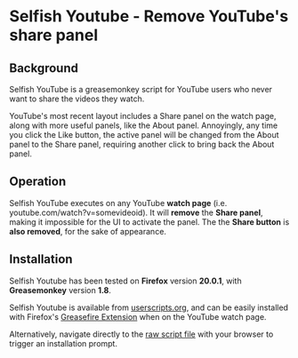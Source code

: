 # Selfish Youtube - Remove YouTube's share panel

## Background

Selfish YouTube is a greasemonkey script for YouTube users who never want to share the videos they watch.

YouTube's most recent layout includes a Share panel on the watch page, along with more useful panels, like the About panel. Annoyingly, any time you click the Like button, the active panel will be changed from the About panel to the Share panel, requiring another click to bring back the About panel.

## Operation

Selfish YouTube executes on any YouTube **watch page** (i.e. youtube.com/watch?v=somevideoid). It will **remove** the **Share panel**, making it impossible for the UI to activate the panel. The the **Share button** is **also removed**, for the sake of appearance.

## Installation

Selfish Youtube has been tested on **Firefox** version **20.0.1**, with **Greasemonkey** version **1.8**.

Selfish Youtube is available from [userscripts.org](http://userscripts.org), and can be easily installed with Firefox's [Greasefire Extension](https://addons.mozilla.org/en-US/firefox/addon/greasefire/) when on the YouTube watch page.

Alternatively, navigate directly to the [raw script file](../../raw/master/selfish-youtube.user.js) with your browser to trigger an installation prompt.
